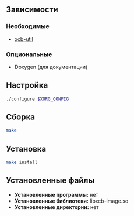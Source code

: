 <package-info :package="package" showsbu2></package-info>

<script>
		new Vue({
		el: '#main',
		data: { package: {} },
		mounted: function () {
				this.getPackage('xcb-util-image');
		},
		methods: {
			getPackage: function(name) {
					getPackage(name)
					.then(response => this.package = response);
			},
		}
  })
</script>

## Зависимости

### Необходимые
* [xcb-util](x/xorg/xcb-util.md)

### Опциональные
* Doxygen (для документации)

## Настройка

```bash
./configure $XORG_CONFIG
```

## Сборка

```bash
make
```

## Установка

```bash
make install
```

## Установленные файлы
* **Установленные программы:** нет
* **Установленные библиотеки:** libxcb-image.so
* **Установленные директории:** нет
